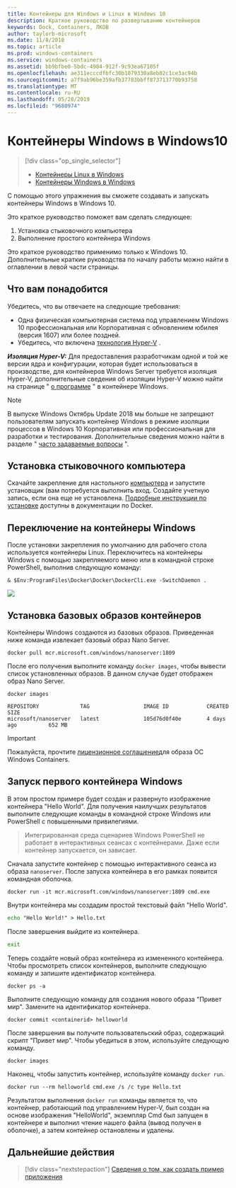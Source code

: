 ```yaml
---
title: Контейнеры для Windows и Linux в Windows 10
description: Краткое руководство по развертыванию контейнеров
keywords: Dock, Containers, ЛКОВ
author: taylorb-microsoft
ms.date: 11/8/2018
ms.topic: article
ms.prod: windows-containers
ms.service: windows-containers
ms.assetid: bb9bfbe0-5bdc-4984-912f-9c93ea67105f
ms.openlocfilehash: ae311ecccdfbfc30b1079330a8eb02c1ce3ac94b
ms.sourcegitcommit: a7f9ab96be359afb37783bbff873713770b93758
ms.translationtype: MT
ms.contentlocale: ru-RU
ms.lasthandoff: 05/28/2019
ms.locfileid: "9680974"
---
```

# <a name="windows-containers-on-windows-10"></a>Контейнеры Windows в Windows10

> [!div class="op_single_selector"]
> - [Контейнеры Linux в Windows](quick-start-windows-10-linux.md)
> - [Контейнеры Windows в Windows](quick-start-windows-10.md)

С помощью этого упражнения вы сможете создавать и запускать контейнеры Windows в Windows 10.

Это краткое руководство поможет вам сделать следующее:

1. Установка стыковочного компьютера
2. Выполнение простого контейнера Windows

Это краткое руководство применимо только к Windows 10. Дополнительные краткие руководства по началу работы можно найти в оглавлении в левой части страницы.

## <a name="prerequisites"></a>Что вам понадобится
Убедитесь, что вы отвечаете на следующие требования:
- Одна физическая компьютерная система под управлением Windows 10 профессиональная или Корпоративная с обновлением юбилея (версия 1607) или более поздней. 
- Убедитесь, что включена [технология Hyper-V](https://docs.microsoft.com/virtualization/hyper-v-on-windows/reference/hyper-v-requirements) .

***Изоляция Hyper-V:*** Для предоставления разработчикам одной и той же версии ядра и конфигурации, которая будет использоваться в производстве, для контейнеров Windows Server требуется изоляция Hyper-V, дополнительные сведения об изоляции Hyper-V можно найти на странице " [о программе](../about/index.md) " в контейнере Windows.

> [!NOTE]
> В выпуске Windows Октябрь Update 2018 мы больше не запрещают пользователям запускать контейнер Windows в режиме изоляции процессов в Windows 10 Корпоративная или профессиональная для разработки и тестирования. Дополнительные сведения можно найти в разделе " [часто задаваемые вопросы](../about/faq.md) ".

## <a name="install-docker-desktop"></a>Установка стыковочного компьютера

Скачайте закрепление для настольного [компьютера](https://store.docker.com/editions/community/docker-ce-desktop-windows) и запустите установщик (вам потребуется выполнить вход. Создайте учетную запись, если она еще не установлена. [Подробные инструкции по установке](https://docs.docker.com/docker-for-windows/install) доступны в документации по Docker.

## <a name="switch-to-windows-containers"></a>Переключение на контейнеры Windows

После установки закрепления по умолчанию для рабочего стола используется контейнеры Linux. Переключитесь на контейнеры Windows с помощью закрепляемого меню или в командной строке PowerShell, выполнив следующую команду:

```console
& $Env:ProgramFiles\Docker\Docker\DockerCli.exe -SwitchDaemon .
```

![](./media/docker-for-win-switch.png)

## <a name="install-base-container-images"></a>Установка базовых образов контейнеров

Контейнеры Windows создаются из базовых образов. Приведенная ниже команда извлекает базовый образ Nano Server.

```console
docker pull mcr.microsoft.com/windows/nanoserver:1809
```

После его получения выполните команду `docker images`, чтобы вывести список установленных образов. В данном случае будет отображен образ Nano Server.

```console
docker images

REPOSITORY             TAG                 IMAGE ID            CREATED             SIZE
microsoft/nanoserver   latest              105d76d0f40e        4 days ago          652 MB
```

> [!IMPORTANT]
> Пожалуйста, прочтите [лицензионное соглашение](../images-eula.md)для образа ОС Windows Containers.

## <a name="run-your-first-windows-container"></a>Запуск первого контейнера Windows

В этом простом примере будет создан и развернуто изображение контейнера "Hello World". Для получения наилучших результатов выполните следующие команды в командной строке Windows или PowerShell с повышенными привилегиями.

> Интегрированная среда сценариев Windows PowerShell не работает в интерактивных сеансах с контейнерами. Даже если контейнер запускается, он зависает.

Сначала запустите контейнер с помощью интерактивного сеанса из образа `nanoserver`. После запуска контейнера в его рамках появится командная оболочка.  

```console
docker run -it mcr.microsoft.com/windows/nanoserver:1809 cmd.exe
```

Внутри контейнера мы создадим простой текстовый файл "Hello World".

```cmd
echo "Hello World!" > Hello.txt
```   

После завершения выйдите из контейнера.

```cmd
exit
```

Теперь создайте новый образ контейнера из измененного контейнера. Чтобы просмотреть список контейнеров, выполните следующую команду и запишите идентификатор контейнера.

```console
docker ps -a
```

Выполните следующую команду для создания нового образа "Привет мир". Замените <containerid> на идентификатор контейнера.

```console
docker commit <containerid> helloworld
```

После завершения вы получите пользовательский образ, содержащий скрипт "Привет мир". Чтобы убедиться в этом, используйте следующую команду.

```console
docker images
```

Наконец, чтобы запустить контейнер, используйте команду `docker run`.

```console
docker run --rm helloworld cmd.exe /s /c type Hello.txt
```

Результатом выполнения `docker run` команды является то, что контейнер, работающий под управлением Hyper-V, был создан на основе изображения "HelloWorld", экземпляр Cmd был запущен в контейнере и выполнил чтение нашего файла (вывод получен в оболочке), а затем контейнер остановлены и удалены.

## <a name="next-steps"></a>Дальнейшие действия

> [!div class="nextstepaction"]
> [Сведения о том, как создать пример приложения](./building-sample-app.md)
